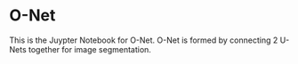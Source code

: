 # O-Net
This is the Juypter Notebook for O-Net. O-Net is formed by connecting 2 U-Nets together for image segmentation.
